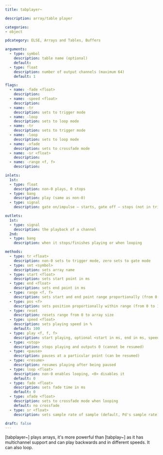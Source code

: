 ```yaml
---
title: tabplayer~

description: array/table player

categories:
- object

pdcategory: ELSE, Arrays and Tables, Buffers

arguments:
  - type: symbol
    description: table name (optional)
    default:
  - type: float
    description: number of output channels (maximum 64)
    default: 1

flags:
  - name: -fade <float>
    description:
  - name: -speed <float>
    description:
  - name: -tr
    description: sets to trigger mode
  - name: -loop
    description: sets to loop mode
  - name: -tr
    description: sets to trigger mode
  - name: -loop
    description: sets to loop mode
  - name: -xfade
    description: sets to crossfade mode
  - name: -sr <float>
    description:
  - name: -range <f, f>
    description:

inlets:
  1st:
  - type: float
    description: non-0 plays, 0 stops
  - type: bang
    description: play (same as non-0)
  - type: signal
    description: gate on/impulse — starts, gate off — stops (not in trigger mode)

outlets:
  1st:
  - type: signal
    description: the playback of a channel
  2nd:
  - type: bang
    description: when it stops/finishes playing or when looping

methods:
  - type: tr <float>
    description: non-0 sets to trigger mode, zero sets to gate mode
  - type: set <symbol>
    description: sets array name
  - type: start <float>
    description: sets start point in ms
  - type: end <float>
    description: sets end point in ms
  - type: range <f, f>
    description: sets start and end point range proportionally (from 0 to 1)
  - type: pos <f>
    description: sets position proportionally within range (from 0 to 1)
  - type: reset
    description: resets range from 0 to array size
  - type: speed <float>
    description: sets playing speed in % 
    default: 100
  - type: play <f, f, f>
    description: start playing, optional <start in ms, end in ms, speed rate>
  - type: <stop>
    description: stops playing and outputs 0 (cannot be resumed)
  - type: <pause>
    description: pauses at a particular point (can be resumed)
  - type: <resume>
    description: resumes playing after being paused
  - type: loop <float>
    description: non-0 enables looping, <0> disables it 
    default: 0
  - type: fade <float>
    description: sets fade time in ms 
    default: 0
  - type: xfade <float>
    description: sets to crossfade mode when looping 
    default: no crossfade
  - type: sr <float>
    description: sets sample rate of sample (default, Pd's sample rate)

draft: false
---
```


[tabplayer~] plays arrays, it's more powerful than [tabplay~] as it has multichannel support and can play backwards and in different speeds. It can also loop.
